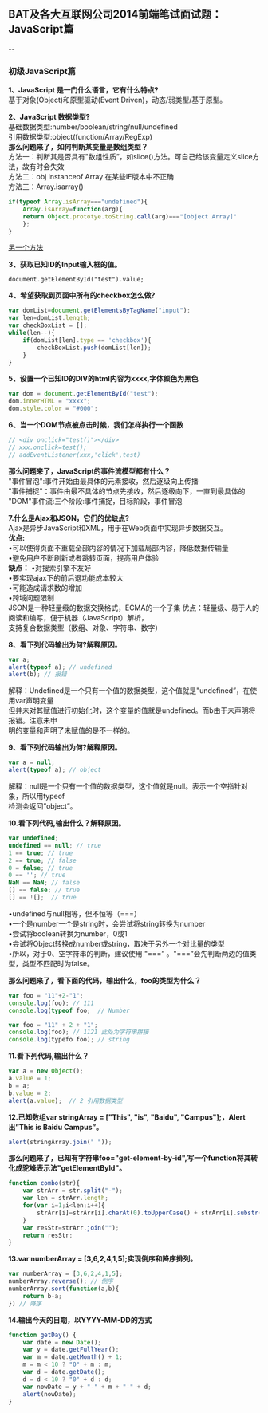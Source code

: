 ## BAT及各大互联网公司2014前端笔试面试题：JavaScript篇

--

### 初级JavaScript篇
**1、JavaScript 是一门什么语言，它有什么特点?**<br>
基于对象(Object)和原型驱动(Event Driven)，动态/弱类型/基于原型。<br>

**2、JavaScript 数据类型?**<br>
基础数据类型:number/boolean/string/null/undefined<br>
引用数据类型:object(function/Array/RegExp)<br>
**那么问题来了，如何判断某变量是数组类型？**<br>
方法一：判断其是否具有"数组性质”，如slice()方法。可自己给该变量定义slice方法，故有时会失效<br>
方法二：obj instanceof Array 在某些IE版本中不正确<br>
方法三：Array.isarray()<br>
```javascript
if(typeof Array.isArray==="undefined"){
	Array.isArray=function(arg){
	return Object.prototye.toString.call(arg)==="[object Array]"
    };
}
```
[另一个方法](https://github.com/ulfeng/blog/blob/master/2015/JavaScript%20%E7%B1%BB%E5%9E%8B.md)<br>

**3、获取已知ID的Input输入框的值。**
```
document.getElementById("test").value;
```

**4、希望获取到页面中所有的checkbox怎么做?**
```javascript
var domList=document.getElementsByTagName("input");
var len=domList.length;
var checkBoxList = [];
while(len--){
	if(domList[len].type == 'checkbox'){
        checkBoxList.push(domList[len]);
    }
}
```

**5、设置一个已知ID的DIV的html内容为xxxx,字体颜色为黑色**
```javascript
var dom = document.getElementById("test");
dom.innerHTML = "xxxx";
dom.style.color = "#000";
```

**6、当一个DOM节点被点击时候，我们怎样执行一个函数**
```javascript
// <div onclick="test()"></div>
// xxx.onclick=test();
// addEventListener(xxx,'click',test)
```
**那么问题来了，JavaScript的事件流模型都有什么？**<br>
"事件冒泡":事件开始由最具体的元素接收，然后逐级向上传播<br>
"事件捕捉"：事件由最不具体的节点先接收，然后逐级向下，一直到最具体的<br>
"DOM"事件流:三个阶段:事件捕捉，目标阶段，事件冒泡<br>

**7.什么是Ajax和JSON，它们的优缺点?**<br>
Ajax是异步JavaScript和XML，用于在Web页面中实现异步数据交互。<br>
**优点:**<br>
•可以使得页面不重载全部内容的情况下加载局部内容，降低数据传输量<br>
•避免用户不断刷新或者跳转页面，提高用户体验<br>
**缺点：**
•对搜索引擎不友好<br>
•要实现ajax下的前后退功能成本较大<br>
•可能造成请求数的增加<br>
•跨域问题限制<br>
JSON是一种轻量级的数据交换格式，ECMA的一个子集
优点：轻量级、易于人的阅读和编写，便于机器（JavaScript）解析，<br>
支持复合数据类型（数组、对象、字符串、数字）<br>

**8、看下列代码输出为何?解释原因。**
```javascript
var a;
alert(typeof a); // undefined
alert(b); // 报错
```
解释：Undefined是一个只有一个值的数据类型，这个值就是"undefined”，在使用var声明变量<br>
但并未对其赋值进行初始化时，这个变量的值就是undefined。而b由于未声明将报错。注意未申<br>
明的变量和声明了未赋值的是不一样的。<br>

**9、看下列代码输出为何?解释原因。**
```javascript
var a = null;
alert(typeof a); // object
```
解释：null是一个只有一个值的数据类型，这个值就是null。表示一个空指针对象，所以用typeof<br>
检测会返回”object”。<br>

**10.看下列代码,输出什么？解释原因。**
```javascript
var undefined;
undefined == null; // true
1 == true; // true
2 == true; // false
0 = false; // true
0 == ''; // true
NaN == NaN; // false
[] == false; // true
[] == ![];  // true
```
•undefined与null相等，但不恒等（===）<br>
•一个是number一个是string时，会尝试将string转换为number<br>
•尝试将boolean转换为number，0或1<br>
•尝试将Object转换成number或string，取决于另外一个对比量的类型<br>
•所以，对于0、空字符串的判断，建议使用 "===” 。"===”会先判断两边的值类型，类型不匹配时为false。<br>

**那么问题来了，看下面的代码，输出什么，foo的类型为什么？**
```javascript
var foo = "11"+2-"1";
console.log(foo); // 111
console.log(typeof foo;  // Number
```

```javascript
var foo = "11" + 2 + "1";
console.log(foo); // 1121 此处为字符串拼接
console.log(typefo foo); // string
```

**11.看下列代码,输出什么？**
```javascript
var a = new Object();
a.value = 1;
b = a;
b.value = 2;
alert(a.value);  // 2 引用数据类型
```

**12.已知数组var stringArray = ["This", "is", "Baidu", "Campus"];，Alert出”This is Baidu Campus”。**
```javascript
alert(stringArray.join(" "));
```
**那么问题来了，已知有字符串foo="get-element-by-id",写一个function将其转化成驼峰表示法"getElementById"。**
```javascript
function combo(str){
	var strArr = str.split("-");
	var len = strArr.length;
	for(var i=1;i<len;i++){
	    strArr[i]=strArr[i].charAt(0).toUpperCase() + strArr[i].substr(1);
	}
	var resStr=strArr.join("");
	return resStr;
}

```

**13.var numberArray = [3,6,2,4,1,5];实现倒序和降序排列。**
```javascript
var numberArray = [3,6,2,4,1,5];
numberArray.reverse(); // 倒序
numberArray.sort(function(a,b){
	return b-a;
}) // 降序
```

**14.输出今天的日期，以YYYY-MM-DD的方式**
```javascript
function getDay() {
    var date = new Date();
    var y = date.getFullYear();
    var m = date.getMonth() + 1;
    m = m < 10 ? "0" + m : m;
    var d = date.getDate();
    d = d < 10 ? "0" + d : d;
    var nowDate = y + "-" + m + "-" + d;
    alert(nowDate);
}
```
